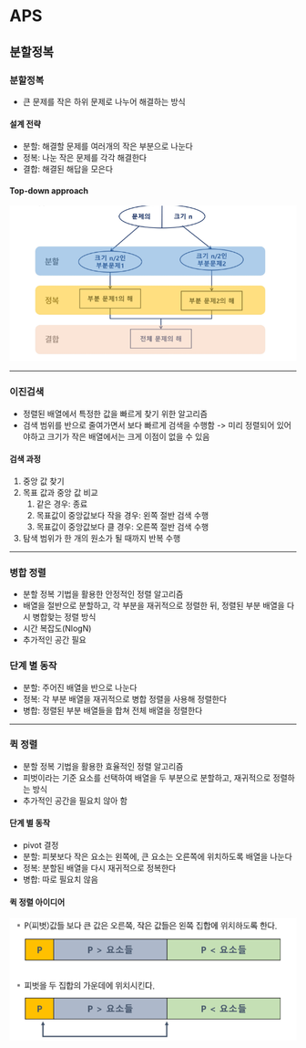 # APS
## 분할정복

### 분할정복
- 큰 문제를 작은 하위 문제로 나누어 해결하는 방식

#### 설계 전략
- 분할: 해결할 문제를 여러개의 작은 부분으로 나눈다
- 정복: 나눈 작은 문제를 각각 해결한다
- 결합: 해결된 해답을 모은다

#### Top-down approach
![alt text](image.png)

----

### 이진검색
- 정렬된 배열에서 특정한 값을 빠르게 찾기 위한 알고리즘
- 검색 범위를 반으로 줄여가면서 보다 빠르게 검색을 수행함
-> 미리 정렬되어 있어야하고 크기가 작은 배열에서는 크게 이점이 없을 수 있음

#### 검색 과정
1. 중앙 값 찾기
2. 목표 값과 중앙 값 비교
    1. 같은 경우: 종료
    2. 목표값이 중앙값보다 작을 경우: 왼쪽 절반 검색 수행
    3. 목표값이 중앙값보다 클 경우: 오른쪽 절반 검색 수행
3. 탐색 범위가 한 개의 원소가 될 때까지 반복 수행

---

### 병합 정렬
- 분할 정복 기법을 활용한 안정적인 정렬 알고리즘
- 배열을 절반으로 분할하고, 각 부분을 재귀적으로 정렬한 뒤, 정렬된 부분 배열을 다시 병합핮는 정렬 방식
- 시간 복잡도(NlogN)
- 추가적인 공간 필요

### 단계 별 동작
- 분할: 주어진 배열을 반으로 나눈다
- 정복: 각 부분 배열을 재귀적으로 병합 정렬을 사용해 정렬한다
- 병합: 정렬된 부분 배열들을 합쳐 전체 배열을 정렬한다

---

### 퀵 정렬
- 분할 정복 기법을 활용한 효율적인 정렬 알고리즘
- 피벗이라는 기준 요소를 선택하여 배열을 두 부분으로 분할하고, 재귀적으로 정렬하는 방식
- 추가적인 공간을 필요치 않아 함

#### 단계 별 동작
- pivot 결정
- 분할: 피봇보다 작은 요소는 왼쪽에, 큰 요소는 오른쪽에 위치하도록 배열을 나눈다
- 정복: 분할된 배열을 다시 재귀적으로 정복한다
- 병합: 따로 필요치 않음

#### 퀵 정렬 아이디어
![alt text](image-1.png)

